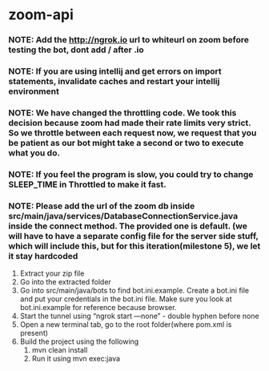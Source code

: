 # zoom-api

### NOTE: Add the http://ngrok.io  url to whiteurl on zoom before testing the bot, dont add / after .io 
### NOTE: If you are using intellij and get errors on import statements, invalidate caches and restart your intellij environment
### NOTE: We have changed the throttling code. We took this decision because zoom had made their rate limits very strict. So we throttle between each request now, we request that you be patient as our bot might take a second or two to execute what you do. 
### NOTE: If you feel the program is slow, you could try to change SLEEP_TIME in Throttled to make it fast.
### NOTE: Please add the url of the zoom db inside src/main/java/services/DatabaseConnectionService.java inside the connect method. The provided one is default. (we will have to have a separate config file for the server side stuff, which will include this, but for this iteration(milestone 5), we let it stay hardcoded

1. Extract your zip file
2. Go into the extracted folder 
3. Go into src/main/java/bots to find bot.ini.example. Create a bot.ini file and put your credentials in the bot.ini file. Make sure you look at bot.ini.example for reference because browser. 
4. Start the tunnel using “ngrok start —none” - double hyphen before none
5. Open a new terminal tab, go to the root folder(where pom.xml is present)
6. Build the project using the following
    1. mvn clean install
    2. Run it using mvn exec:java
